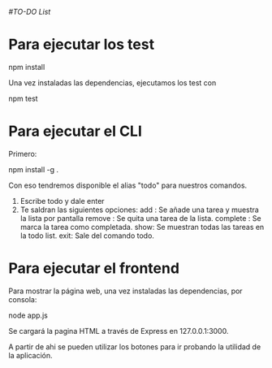 <em> #TO-DO List </em>

# Para ejecutar los test

npm install

Una vez instaladas las dependencias, ejecutamos los test con

npm test

# Para ejecutar el CLI
Primero:

npm install -g .

Con eso tendremos disponible el alias "todo" para nuestros comandos.

1. Escribe todo y dale enter
2. Te saldran las siguientes opciones:
    add <nombre de la tarea>: Se añade una tarea y muestra la lista por pantalla
    remove <id>: Se quita una tarea de la lista.
    complete <id>: Se marca la tarea como completada.
    show: Se muestran todas las tareas en la todo list.
    exit: Sale del comando todo.

# Para ejecutar el frontend

Para mostrar la página web, una vez instaladas las dependencias, por consola:

node app.js

Se cargará la pagina HTML a través de Express en 127.0.0.1:3000.

A partir de ahi se pueden utilizar los botones para ir probando la utilidad de la aplicación.
